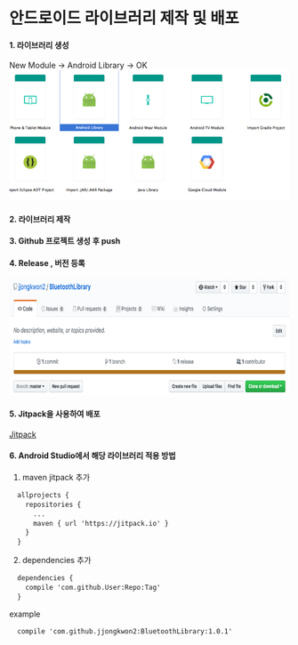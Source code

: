 # 안드로이드 라이브러리 제작 및 배포

#### 1. 라이브러리 생성
New Module -> Android Library -> OK
![library01](./img_library/library01.png)

#### 2. 라이브러리 제작

#### 3. Github 프로젝트 생성 후 push

#### 4. Release , 버전 등록
![library02](./img_library/library02.png)

#### 5. Jitpack을 사용하여 배포
[Jitpack](https://jitpack.io/)

#### 6. Android Studio에서 해당 라이브러리 적용 방법
1. maven jitpack 추가
``` xml
  allprojects {
    repositories {
      ...
      maven { url 'https://jitpack.io' }
    }
  }
```

2. dependencies 추가
``` xml
  dependencies {
    compile 'com.github.User:Repo:Tag'
  }
```
 example
``` xml
  compile 'com.github.jjongkwon2:BluetoothLibrary:1.0.1'
```
